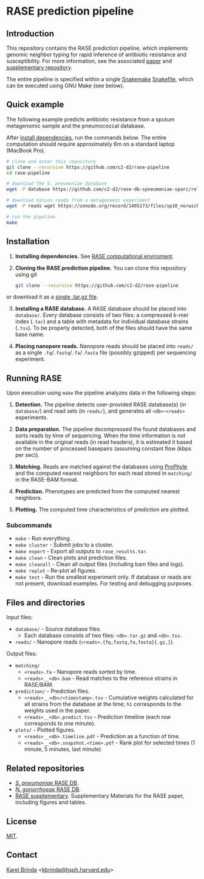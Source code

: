 # RASE prediction pipeline


## Introduction


This repository contains the RASE prediction pipeline, which implements genomic
neighbor typing for rapid inference of antibiotic resistance and
susceptibility. For more information, see the associated
[paper](https://www.biorxiv.org/content/10.1101/403204v2) and [supplementary
repository](https://github.com/c2-d2/rase-supplement).

The entire pipeline is specified within a single
[Snakemake](https://snakemake.readthedocs.io) [Snakefile](Snakefile), which can
be executed using GNU Make (see below).


## Quick example

The following example predicts antibiotic resistance from a sputum metagenomic
sample and the pneumococcal database.

After [install
dependencies](https://github.com/c2-d2/rase/blob/master/environment.md), run
the commands below. The entire computation should require
approximately 6m on a standard laptop (MacBook Pro).


```bash
# clone and enter this repository
git clone --recursive https://github.com/c2-d2/rase-pipeline
cd rase-pipeline

# download the S. pneumoniae database
wget -P database https://github.com/c2-d2/rase-db-spneumoniae-sparc/releases/download/v1.3/spneumoniae-sparc.k18.{tsv,tar.gz}

# download minion reads from a metagenomic experiment
wget -P reads wget https://zenodo.org/record/1405173/files/sp10_norwich_P33.filtered.fq

# run the pipeline
make
```


## Installation

1) **Installing dependencies.** See [RASE computational
   enviroment](environment.md).

2) **Cloning the RASE prediction pipeline.**
    You can clone this repository using git

    ```bash
    git clone --recursive https://github.com/c2-d2/rase-pipeline
    ```

  or download it as a [single .tar.gz
  file](https://github.com/c2-d2/rase-predict/archive/master.tar.gz).

3) **Installing a RASE database.** A RASE database should be placed into
  `database/`.  Every database consists of two files: a compressed
  *k*-mer index (`.tar`) and a table with metadata for individual database
  strains (`.tsv`). To be properly detected, both of the files should have the
  same base name.

4) **Placing nanopore reads.** Nanopore reads should be placed into `reads/`
  as a single `.fq`/`.fastq`/`.fa`/`.fasta` file (possibly gzipped) per sequencing experiment.



## Running RASE

Upon execution using `make` the pipeline analyzes data in the following steps:

1) **Detection.** The pipeline detects user-provided RASE database(s) (in
`database/`) and read sets (in `reads/`), and generates all
`<db>`-`<reads>` experiments.

2) **Data preparation.** The pipeline decompressed the found databases and
sorts reads by time of sequencing. When the time information is not available
in the original reads (in read headers), it is estimated it based on the number
of processed basepairs (assuming constant flow (kbps per sec)).

3) **Matching.** Reads are matched against the databases using
[ProPhyle](https://prophyle.github.io/) and the computed nearest neighbors for
each read stored in `matching/` in the RASE-BAM format.

4) **Prediction.** Phenotypes are predicted from the computed nearest neighbors.

5) **Plotting.** The computed time characteristics of prediction are plotted.


### Subcommands

* `make` - Run everything.
* `make cluster` - Submit jobs to a cluster.
* `make export` - Export all outputs to `rase_results.tar`.
* `make clean` - Clean plots and prediction files.
* `make cleanall` - Clean all output files (including bam files and logs).
* `make replot` - Re-plot all figures.
* `make test` - Run the smallest experiment only. If database or reads are not present, download examples. For testing and debugging purposes.


## Files and directories

Input files:
* `database/` - Source database files.
   - Each database consists of two files: `<db>.tar.gz` and `<db>.tsv`.
* `reads/` - Nanopore reads (`<reads>.{fq,fastq,fa,fasta}{.gz,}`).

Output files:

* `matching/`
   - `<reads>.fa` - Nanopore reads sorted by time.
   - `<reads>__<db>.bam` - Read matches to the reference strains in RASE/BAM.
* `prediction/` - Prediction files.
   - `<reads>__<db>/<timestamp>.tsv` - Cumulative weights calculated for
   all strains from the database at the time; `h1` corresponds to the weights used in the paper.
   - `<reads>__<db>.predict.tsv` - Prediction timeline (each row
   corresponds to one minute).
* `plots/` - Plotted figures.
   - `<reads>__<db>.timeline.pdf` - Prediction as a function of time.
   - `<reads>__<db>.snapshot.<time>.pdf` - Rank plot for selected times (1
   minute, 5 minutes, last minute)


## Related repositories

* [*S. pneumoniae* RASE DB](https://github.com/c2-d2/rase-db-spneumoniae-sparc/).
* [*N. gonorrhoeae* RASE DB](http://github.com/c2-d2/rase-db-ngonorrhoeae-gisp).
* [RASE supplementary](http://github.com/c2-d2/rase-supplement). Supplementary Materials for the RASE paper, including figures and tables.


## License

[MIT](LICENSE).


## Contact

[Karel Brinda](https://scholar.harvard.edu/brinda) \<kbrinda@hsph.harvard.edu\>

